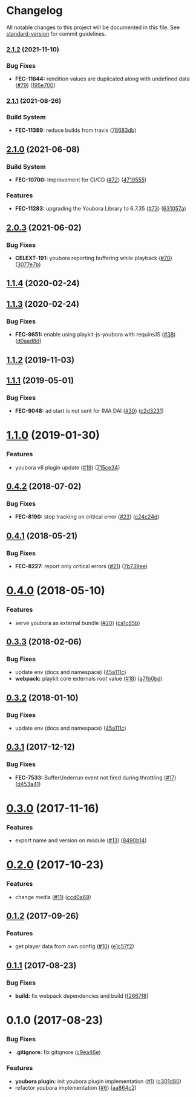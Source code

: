 # Changelog

All notable changes to this project will be documented in this file. See [standard-version](https://github.com/conventional-changelog/standard-version) for commit guidelines.

### [2.1.2](https://github.com/kaltura/playkit-js-youbora/compare/v2.1.1...v2.1.2) (2021-11-10)


### Bug Fixes

* **FEC-11644:** rendition values are duplicated along with undefined data ([#79](https://github.com/kaltura/playkit-js-youbora/issues/79)) ([195e700](https://github.com/kaltura/playkit-js-youbora/commit/195e700))



### [2.1.1](https://github.com/kaltura/playkit-js-youbora/compare/v2.1.0...v2.1.1) (2021-08-26)


### Build System

* **FEC-11389:** reduce builds from travis ([78683db](https://github.com/kaltura/playkit-js-youbora/commit/78683db))



## [2.1.0](https://github.com/kaltura/playkit-js-youbora/compare/v2.0.3...v2.1.0) (2021-06-08)


### Build System

* **FEC-10700:** Improvement for CI/CD ([#72](https://github.com/kaltura/playkit-js-youbora/issues/72)) ([4719555](https://github.com/kaltura/playkit-js-youbora/commit/4719555))


### Features

* **FEC-11283:** upgrading the Youbora Library to 6.7.35 ([#73](https://github.com/kaltura/playkit-js-youbora/issues/73)) ([631057a](https://github.com/kaltura/playkit-js-youbora/commit/631057a))



<a name="2.0.3"></a>
## [2.0.3](https://github.com/kaltura/playkit-js-youbora/compare/v2.0.2...v2.0.3) (2021-06-02)


### Bug Fixes

* **CELEXT-191:** youbora reporting buffering while playback ([#70](https://github.com/kaltura/playkit-js-youbora/issues/70)) ([3077e7b](https://github.com/kaltura/playkit-js-youbora/commit/3077e7b))



<a name="1.1.4"></a>
## [1.1.4](https://github.com/kaltura/playkit-js-youbora/compare/v1.1.3...v1.1.4) (2020-02-24)



<a name="1.1.3"></a>
## [1.1.3](https://github.com/kaltura/playkit-js-youbora/compare/v1.1.2...v1.1.3) (2020-02-24)


### Bug Fixes

* **FEC-9651:** enable using playkit-js-youbora with requireJS ([#38](https://github.com/kaltura/playkit-js-youbora/issues/38)) ([d0aad8d](https://github.com/kaltura/playkit-js-youbora/commit/d0aad8d))



<a name="1.1.2"></a>
## [1.1.2](https://github.com/kaltura/playkit-js-youbora/compare/v1.1.1...v1.1.2) (2019-11-03)



<a name="1.1.1"></a>
## [1.1.1](https://github.com/kaltura/playkit-js-youbora/compare/v1.1.0...v1.1.1) (2019-05-01)


### Bug Fixes

* **FEC-9048:** ad start is not sent for IMA DAI ([#30](https://github.com/kaltura/playkit-js-youbora/issues/30)) ([c2d3231](https://github.com/kaltura/playkit-js-youbora/commit/c2d3231))



<a name="1.1.0"></a>
# [1.1.0](https://github.com/kaltura/playkit-js-youbora/compare/v0.4.2...v1.1.0) (2019-01-30)


### Features

* youbora v6 plugin update ([#19](https://github.com/kaltura/playkit-js-youbora/issues/19)) ([715ce34](https://github.com/kaltura/playkit-js-youbora/commit/715ce34))



<a name="0.4.2"></a>
## [0.4.2](https://github.com/kaltura/playkit-js-youbora/compare/v0.4.1...v0.4.2) (2018-07-02)


### Bug Fixes

* **FEC-8190:** stop tracking on critical error ([#23](https://github.com/kaltura/playkit-js-youbora/issues/23)) ([c24c24d](https://github.com/kaltura/playkit-js-youbora/commit/c24c24d))



<a name="0.4.1"></a>
## [0.4.1](https://github.com/kaltura/playkit-js-youbora/compare/v0.4.0...v0.4.1) (2018-05-21)


### Bug Fixes

* **FEC-8227:** report only critical errors ([#21](https://github.com/kaltura/playkit-js-youbora/issues/21)) ([7b739ee](https://github.com/kaltura/playkit-js-youbora/commit/7b739ee))



<a name="0.4.0"></a>
# [0.4.0](https://github.com/kaltura/playkit-js-youbora/compare/v0.3.3...v0.4.0) (2018-05-10)


### Features

* serve youbora as external bundle ([#20](https://github.com/kaltura/playkit-js-youbora/issues/20)) ([ca1c85b](https://github.com/kaltura/playkit-js-youbora/commit/ca1c85b))



<a name="0.3.3"></a>
## [0.3.3](https://github.com/kaltura/playkit-js-youbora/compare/v0.3.1...v0.3.3) (2018-02-06)


### Bug Fixes

* update env (docs and namespace) ([45a111c](https://github.com/kaltura/playkit-js-youbora/commit/45a111c))
* **webpack:** playkit core externals root value ([#18](https://github.com/kaltura/playkit-js-youbora/issues/18)) ([a7fb0bd](https://github.com/kaltura/playkit-js-youbora/commit/a7fb0bd))



<a name="0.3.2"></a>
## [0.3.2](https://github.com/kaltura/playkit-js-youbora/compare/v0.3.1...v0.3.2) (2018-01-10)


### Bug Fixes

* update env (docs and namespace) ([45a111c](https://github.com/kaltura/playkit-js-youbora/commit/45a111c))



<a name="0.3.1"></a>
## [0.3.1](https://github.com/kaltura/playkit-js-youbora/compare/v0.3.0...v0.3.1) (2017-12-12)


### Bug Fixes

* **FEC-7533:** BufferUnderrun event not fired during throttling ([#17](https://github.com/kaltura/playkit-js-youbora/issues/17)) ([d453a41](https://github.com/kaltura/playkit-js-youbora/commit/d453a41))



<a name="0.3.0"></a>
# [0.3.0](https://github.com/kaltura/playkit-js-youbora/compare/v0.2.0...v0.3.0) (2017-11-16)


### Features

* export name and version on module ([#13](https://github.com/kaltura/playkit-js-youbora/issues/13)) ([8490b14](https://github.com/kaltura/playkit-js-youbora/commit/8490b14))



<a name="0.2.0"></a>
# [0.2.0](https://github.com/kaltura/playkit-js-youbora/compare/v0.1.2...v0.2.0) (2017-10-23)


### Features

* change media ([#11](https://github.com/kaltura/playkit-js-youbora/issues/11)) ([ccd0a69](https://github.com/kaltura/playkit-js-youbora/commit/ccd0a69))



<a name="0.1.2"></a>
## [0.1.2](https://github.com/kaltura/playkit-js-youbora/compare/v0.1.1...v0.1.2) (2017-09-26)

### Features

* get player data from own config ([#10](https://github.com/kaltura/playkit-js-youbora/issues/10)) ([e1c57f2](https://github.com/kaltura/playkit-js-youbora/commit/e1c57f2))


<a name="0.1.1"></a>
## [0.1.1](https://github.com/kaltura/playkit-js-youbora/compare/v0.1.0...v0.1.1) (2017-08-23)


### Bug Fixes

* **build:** fix webpack dependencies and build ([f2667f8](https://github.com/kaltura/playkit-js-youbora/commit/f2667f8))



<a name="0.1.0"></a>
# 0.1.0 (2017-08-23)


### Bug Fixes

* **.gitignore:** fix gitignore ([c9ea46e](https://github.com/kaltura/playkit-js-youbora/commit/c9ea46e))


### Features

* **youbora plugin:** init youbora plugin implementation ([#1](https://github.com/kaltura/playkit-js-youbora/issues/1)) ([c301d80](https://github.com/kaltura/playkit-js-youbora/commit/c301d80))
* refactor youbora implementation ([#6](https://github.com/kaltura/playkit-js-youbora/issues/6)) ([aa864c2](https://github.com/kaltura/playkit-js-youbora/commit/aa864c2))

